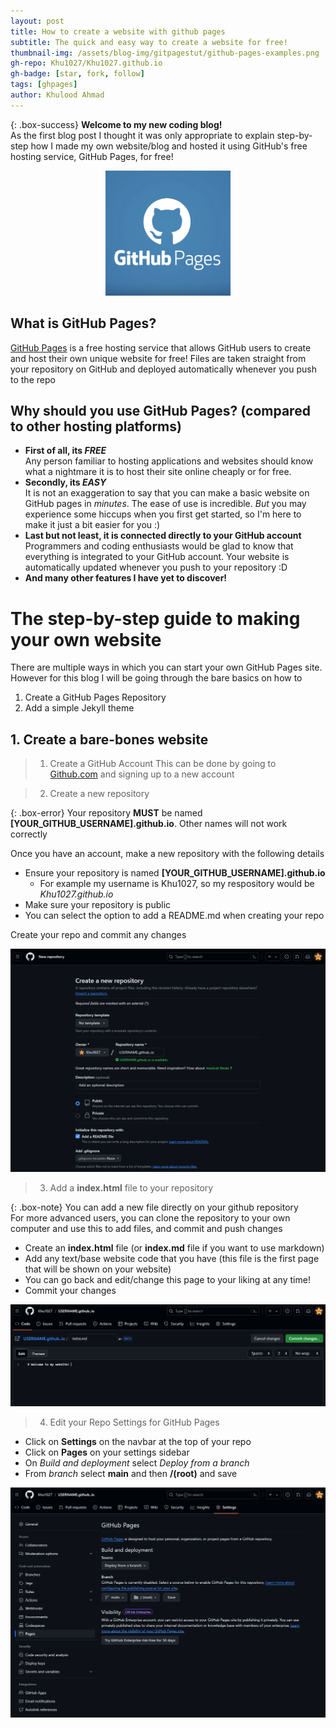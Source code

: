 ```yaml
---
layout: post
title: How to create a website with github pages
subtitle: The quick and easy way to create a website for free!
thumbnail-img: /assets/blog-img/gitpagestut/github-pages-examples.png
gh-repo: Khu1027/Khu1027.github.io
gh-badge: [star, fork, follow]
tags: [ghpages]
author: Khulood Ahmad
---
```


{: .box-success}
**Welcome to my new coding blog!** <br/>
As the first blog post I thought it was only appropriate to explain step-by-step how I made my own website/blog and hosted it using GitHub's free hosting service, GitHub Pages, for free!

<!-- ![GitHub Pages Logo](/assets/blog-img/gitpagestut/github-pages-examples.png) -->
<div style="text-align: center;">
    <img src="/assets/blog-img/gitpagestut/github-pages-examples.png" alt="GitHub Pages Logo" width="200"/>
</div>

## What is GitHub Pages?

[GitHub Pages](https://pages.github.com/) is a free hosting service that allows GitHub users to create and host their own unique website for free! Files are taken straight from your repository on GitHub and deployed automatically whenever you push to the repo

## Why should you use GitHub Pages? (compared to other hosting platforms)

- **First of all, its _FREE_** <br/>
    Any person familiar to hosting applications and websites should know what a nightmare it is to host their site online cheaply or for free. 
- **Secondly, its _EASY_** <br/>
    It is not an exaggeration to say that you can make a basic website on GitHub pages in _minutes_. The ease of use is incredible. _But_ you may experience some hiccups when you first get started, so I'm here to make it just a bit easier for you :)
- **Last but not least, it is connected directly to your GitHub account** <br/>
    Programmers and coding enthusiasts would be glad to know that everything is integrated to your GitHub account. Your website is automatically updated whenever you push to your repository :D
- **And many other features I have yet to discover!**

# The step-by-step guide to making your own website

There are multiple ways in which you can start your own GitHub Pages site.
However for this blog I will be going through the bare basics on how to 
1. Create a GitHub Pages Repository
2. Add a simple Jekyll theme

## 1. Create a bare-bones website

> 1) Create a GitHub Account
This can be done by going to [Github.com](https://github.com/) and signing up to a new account

> 2) Create a new repository

{: .box-error}
Your repository **MUST** be named **[YOUR_GITHUB_USERNAME].github.io**. Other names will not work correctly

Once you have an account, make a new repository with the following details <br/>
- Ensure your repository is named **[YOUR_GITHUB_USERNAME].github.io**
    - For example my username is Khu1027, so my respository would be _Khu1027.github.io_
- Make sure your repository is public
- You can select the option to add a README.md when creating your repo

Create your repo and commit any changes

![Create a Repository](/assets/blog-img/gitpagestut/git_new_pages.png)

> 3) Add a **index.html** file to your repository

{: .box-note}
You can add a new file directly on your github repository <br/>
For more advanced users, you can clone the repository to your own computer and use this to add files, and commit and push changes

- Create an **index.html** file (or **index.md** file if you want to use markdown)
- Add any text/base website code that you have (this file is the first page that will be shown on your website)
- You can go back and edit/change this page to your liking at any time!
- Commit your changes

![Create Index.md file](/assets/blog-img/gitpagestut/create_index_file.png)

> 4) Edit your Repo Settings for GitHub Pages

- Click on **Settings** on the navbar at the top of your repo
- Click on **Pages** on your settings sidebar
- On _Build and deployment_ select *Deploy from a branch*
- From _branch_ select **main** and then **/(root)** and save

![Edit Repository Settings](/assets/blog-img/gitpagestut/git_pages_settings.png)